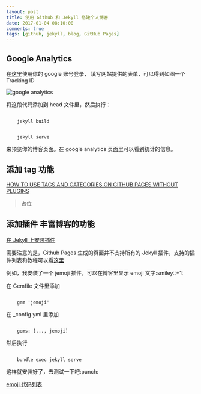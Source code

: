 ```yaml
---
layout: post
title: 使用 Github 和 Jekyll 搭建个人博客
date: 2017-01-04 08:10:00
comments: true
tags: [github, jekyll, blog, GitHub Pages]
---
```


<h2>Google Analytics</h2>

<p>在<a href="https://www.google.com/analytics">这里</a>使用你的 google 账号登录，
填写网站提供的表单，可以得到如图一个 Tracking ID</p>

<img src="{{ site.baseurl }}/img/ga.jpg" alt="google analytics">

<p>将这段代码添加到 head 文件里，然后执行：</p>

<pre class="highlight"><code>
	jekyll build
</code></pre>

<pre class="highlight"><code>
	jekyll serve
</code></pre>

<p>来预览你的博客页面。在 google analytics 页面里可以看到统计的信息。</p>

<h2>添加 tag 功能</h2>
<a href="http://www.minddust.com/post/tags-and-categories-on-github-pages/">HOW TO USE TAGS AND CATEGORIES ON GITHUB PAGES WITHOUT PLUGINS</a>
<blockquote>
	占位
</blockquote>

<h2>添加插件 丰富博客的功能</h2>

<a href="http://jekyllcn.com/docs/plugins/">在 Jekyll 上安装插件</a>

<p>需要注意的是，Github Pages 生成的页面并不支持所有的 Jekyll 插件，支持的插件列表和教程可以看<a href="https://help.github.com/articles/adding-jekyll-plugins-to-a-github-pages-site/">这里</a></p>

<p>例如，我安装了一个 jemoji 插件，可以在博客里显示 emoji 文字:smiley::+1:</p>

<p>在 Gemfile 文件里添加</p>

<pre class="highlight"><code>
	gem 'jemoji'
</code></pre>

<p>在 _config.yml 里添加</p>

<pre class="highlight"><code>
	gems: [..., jemoji]
</code></pre>

<p>然后执行</p>

<pre class="highlight"><code>
	bundle exec jekyll serve
</code></pre>

<p>这样就安装好了，去测试一下吧:punch:</p>

<a href="http://www.webpagefx.com/tools/emoji-cheat-sheet/">emoji 代码列表</a>